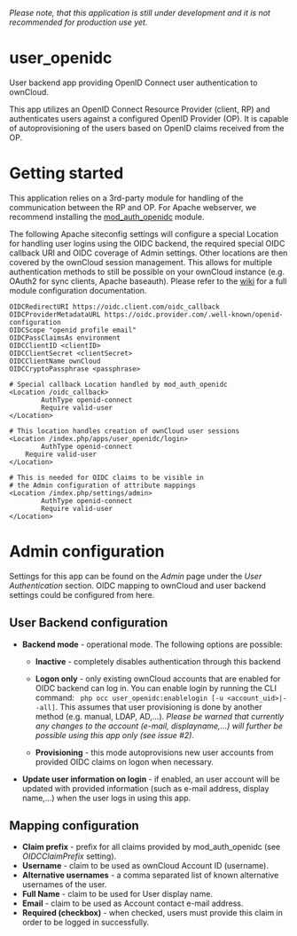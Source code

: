 *Please note, that this application is still under development and it is not recommended
for production use yet.*

# user_openidc
User backend app providing OpenID Connect user authentication to ownCloud.

This app utilizes an OpenID Connect Resource Provider (client, RP) and authenticates
users against a configured OpenID Provider (OP). It is capable of
autoprovisioning of the users based on OpenID claims received from the OP.

# Getting started

This application relies on a 3rd-party module for handling of the communication
between the RP and OP. For Apache webserver, we recommend installing the [mod_auth_openidc](https://github.com/zmartzone/mod_auth_openidc)
module.

The following Apache siteconfig settings will configure a special Location for handling
user logins using the OIDC backend, the required special OIDC callback URI and OIDC coverage of
Admin settings. Other locations are then covered by the ownCloud session management. This
allows for multiple authentication methods to still be possible on your ownCloud
instance (e.g. OAuth2 for sync clients, Apache baseauth). Please refer to the [wiki](https://github.com/zmartzone/mod_auth_openidc/wiki)
for a full module configuration documentation.
```
OIDCRedirectURI https://oidc.client.com/oidc_callback
OIDCProviderMetadataURL https://oidc.provider.com/.well-known/openid-configuration
OIDCScope "openid profile email"
OIDCPassClaimsAs environment
OIDCClientID <clientID>
OIDCClientSecret <clientSecret>
OIDCClientName ownCloud
OIDCCryptoPassphrase <passphrase>

# Special callback Location handled by mod_auth_openidc
<Location /oidc_callback>
        AuthType openid-connect
        Require valid-user
</Location>

# This location handles creation of ownCloud user sessions
<Location /index.php/apps/user_openidc/login>
        AuthType openid-connect
	Require valid-user
</Location>

# This is needed for OIDC claims to be visible in
# the Admin configuration of attribute mappings
<Location /index.php/settings/admin>
        AuthType openid-connect
        Require valid-user
</Location>
```

# Admin configuration

Settings for this app can be found on the _Admin_ page under the _User Authentication_ section.
OIDC mapping to ownCloud and user backend settings could be configured from here.

## User Backend configuration

* **Backend mode** - operational mode. The following options are possible:
   * **Inactive** - completely disables authentication through this backend
	
   * **Logon only** - only existing ownCloud accounts that are enabled for OIDC backend can log in.
                       You can enable login by running the CLI command:
                       ``` 
		       php occ user_openidc:enablelogin [-u <account_uid>|--all]
                       ```.
                       This assumes that user provisioning is done by another method (e.g. manual, LDAP, AD,...).
		       _Please be warned that currently any changes to the account (e-mail, displayname,...) will
		       further be possible using this app only (see issue #2)_.
   * **Provisioning** - this mode autoprovisions new user accounts from provided OIDC claims on logon when necessary.
* **Update user information on login** - if enabled, an user account will be updated with provided information (such as e-mail address, display name,...) when the user logs in using this app.

## Mapping configuration

* **Claim prefix** - prefix for all claims provided by mod_auth_openidc (see _OIDCClaimPrefix_ setting).
* **Username** - claim to be used as ownCloud Account ID (username).
* **Alternative usernames** - a comma separated list of known alternative usernames of the user.
* **Full Name** - claim to be used for User display name.
* **Email** - claim to be used as Account contact e-mail address.
* **Required (checkbox)** - when checked, users must provide this claim in order to be logged in successfully.
